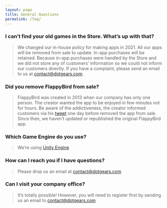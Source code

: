 ```yaml
---
layout: page
title: General Questions
permalink: /faq/
---
```


### I can’t find your old games in the Store. What’s up with that?
>We changed our in-house policy for making apps in 2021. All our apps will be removed from sale to update. In-app purchases will be retained. Because in-app purchases were handled by the Store and we did not store any of customers’ information so we could not inform our customers directly. If you have a complaint, please send an email to us at contact@dotgears.com.

### Did you remove FlappyBird from sale?
>FlappyBird was created in 2013 when our company has only one person. The creator wanted the app to be enjoyed in few minutes not for hours. Be aware of the addictiveness, the creator informed customers via his [tweet](https://twitter.com/dongatory/status/432227971173068800) one day before removed the app from sale. Since then, we haven’t updated or republished the original FlappyBird app.

### Which Game Engine do you use?

>We’re using [Unity Engine](https://unity.com/)


### How can I reach you if I have questions?

>Please drop us an email at contact@dotgears.com

### Can I visit your company office?

>It’s totally possible! However, you will need to register first by sending us an email to contact@dotgears.com